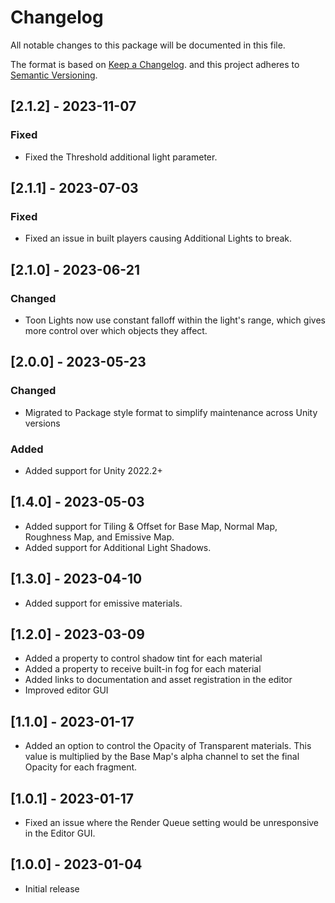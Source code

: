 # Changelog

All notable changes to this package will be documented in this file.

The format is based on [Keep a Changelog](http://keepachangelog.com/en/1.0.0/).
and this project adheres to [Semantic Versioning](http://semver.org/spec/v2.0.0.html).

## [2.1.2] - 2023-11-07

### Fixed

- Fixed the Threshold additional light parameter.

## [2.1.1] - 2023-07-03

### Fixed

- Fixed an issue in built players causing Additional Lights to break.

## [2.1.0] - 2023-06-21

### Changed

- Toon Lights now use constant falloff within the light's range, which gives more control over which objects they affect.

## [2.0.0] - 2023-05-23

### Changed

- Migrated to Package style format to simplify maintenance across Unity versions

### Added

- Added support for Unity 2022.2+

## [1.4.0] - 2023-05-03

- Added support for Tiling & Offset for Base Map, Normal Map, Roughness Map, and Emissive Map.
- Added support for Additional Light Shadows.

## [1.3.0] - 2023-04-10

- Added support for emissive materials.

## [1.2.0] - 2023-03-09

- Added a property to control shadow tint for each material
- Added a property to receive built-in fog for each material
- Added links to documentation and asset registration in the editor
- Improved editor GUI

## [1.1.0] - 2023-01-17

- Added an option to control the Opacity of Transparent materials. This value is multiplied by the Base Map's alpha channel to set the final Opacity for each fragment.

## [1.0.1] - 2023-01-17

- Fixed an issue where the Render Queue setting would be unresponsive in the Editor GUI.

## [1.0.0] - 2023-01-04

- Initial release

